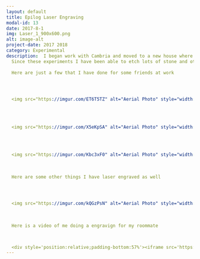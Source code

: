 ```yaml
---
layout: default
title: Epilog Laser Engraving
modal-id: 13
date: 2017-8-1
img: Laser_1_900x600.png
alt: image-alt
project-date: 2017 2018
category: Experimental
description:  I began work with Cambria and moved to a new house where we had a Epilog Legend series 45watt laser cutter and engraver. For a while I was curious if the laser would etch and cut different materials, so I thought I would give it a try with some Cambria Quartz from work. I took a few samples home and began to experiment with it. At first I used painters tape since I read that usign it would produce sharper images and I found that I need really wide painters tape to do large objects, and the tape would catch fire sometimes. I also realized that overlapping tape would sometimes leak paint when I would paint the images I engraved with just regular model paint. Next I moved on to vinyl, like the stuff used in scrap booking. This worked phenomenally since I could buy large rolls of it and it would cover a large area and easy to remove without any fires.
  Since these experiments I have been able to etch lots of stone and other materials and add color to the engravings as well.
  
  Here are just a few that I have done for some friends at work



  
  <img src="https://imgur.com/ET6T5TZ" alt="Aerial Photo" style="width: 80%;"/>
  
  
  
    
  <img src="https://imgur.com/X5eKpSA" alt="Aerial Photo" style="width: 80%;"/>
  
  
  
    
  <img src="https://imgur.com/Kbc3xF0" alt="Aerial Photo" style="width: 80%;"/>
  
  
    
  Here are some other things I have laser engraved as well



  
  <img src="https://imgur.com/kQGzPsN" alt="Aerial Photo" style="width: 80%;"/>
  
  
    
  Here is a video of me doing a engravign for my roommate


  
  <div style='position:relative;padding-bottom:57%'><iframe src='https://media.giphy.com/media/cUIsGp0itEIn0XnrTs/giphy.gif' frameborder='0' scrolling='no' width='100%' height='100%' style='position:absolute;top:0;left:0;' allowfullscreen></iframe></div>
---
```

